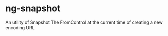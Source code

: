 # ng-snapshot
An utility of Snapshot The FromControl at the current time of creating a new encoding URL

